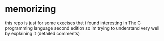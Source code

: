 # memorizing
this repo is just for some execises that i found interesting in The C programming language second edition so im trying to understand very well
by explaining it (detailed comments)
